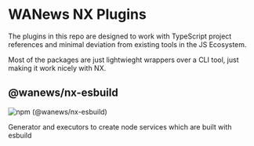 # WANews NX Plugins

The plugins in this repo are designed to work with TypeScript project references and minimal deviation from existing tools in the JS Ecosystem.

Most of the packages are just lightwieght wrappers over a CLI tool, just making it work nicely with NX.

## @wanews/nx-esbuild

![npm (@wanews/nx-esbuild)](https://img.shields.io/npm/v/@wanews/nx-esbuild)

Generator and executors to create node services which are built with esbuild
